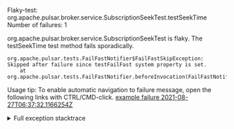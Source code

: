         
Flaky-test: org.apache.pulsar.broker.service.SubscriptionSeekTest.testSeekTime
Number of failures: 1

org.apache.pulsar.broker.service.SubscriptionSeekTest is flaky. The testSeekTime test method fails sporadically.

```
org.apache.pulsar.tests.FailFastNotifier$FailFastSkipException: Skipped after failure since testFailFast system property is set.
	at org.apache.pulsar.tests.FailFastNotifier.beforeInvocation(FailFastNotifier.java:88)

```

Usage tip: To enable automatic navigation to failure message, open the following links with CTRL/CMD-click.
[example failure 2021-08-27T06:37:32.1166254Z](https://github.com/apache/pulsar/runs/3440411059?check_suite_focus=true#step:9:2107)


<details>
<summary>Full exception stacktrace</summary>
<code><pre>
org.apache.pulsar.tests.FailFastNotifier$FailFastSkipException: Skipped after failure since testFailFast system property is set.
	at org.apache.pulsar.tests.FailFastNotifier.beforeInvocation(FailFastNotifier.java:88)

</pre></code>
</details>

